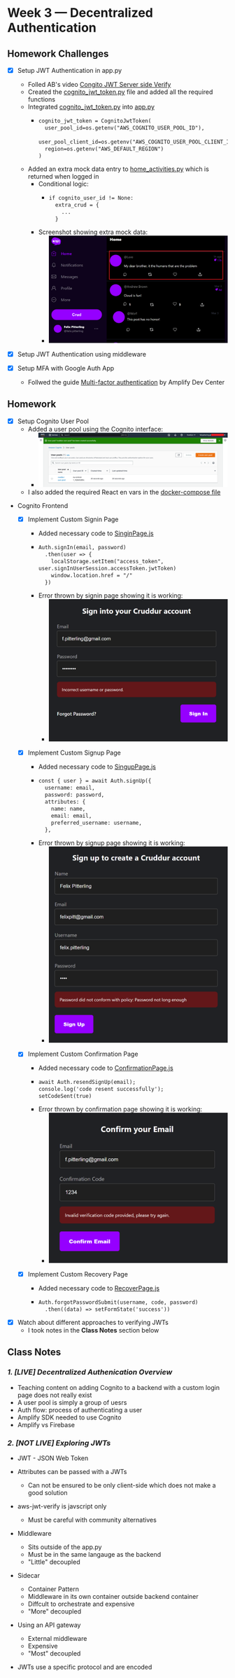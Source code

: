 # Week 3 — Decentralized Authentication


## Homework Challenges

- [x] Setup JWT Authentication in app.py
  - Folled AB's video [Congito JWT Server side Verify](https://www.youtube.com/watch?v=d079jccoG-M)
  - Created the [cognito_jwt_token.py](./../backend-flask/lib/cognito_jwt_token.py) file and added all the required functions
  - Integrated [cognito_jwt_token.py](./../backend-flask/lib/cognito_jwt_token.py) into [app.py](./../backend-flask/app.py)
    - ```
      cognito_jwt_token = CognitoJwtToken(
        user_pool_id=os.getenv("AWS_COGNITO_USER_POOL_ID"), 
        user_pool_client_id=os.getenv("AWS_COGNITO_USER_POOL_CLIENT_ID"),
        region=os.getenv("AWS_DEFAULT_REGION")
      )
      ```
  - Added an extra mock data entry to [home_activities.py](./../backend-flask/services/home_activities.py) which is returned when logged in
    - Conditional logic:
      - ```
        if cognito_user_id != None:
          extra_crud = {
            ...
          }
        ```
    - Screenshot showing extra mock data:
        - ![extra mock data](./assets/week3/week3-extra-data.PNG)
    
- [x] Setup JWT Authentication using middleware
 
- [x] Setup MFA with Google Auth App
  - Follwed the guide [Multi-factor authentication](https://docs.amplify.aws/lib/auth/mfa/q/platform/js/) by Amplify Dev Center

## Homework

- [x] Setup Cognito User Pool
  - Added a user pool using the Cognito interface:
    - ![Cognito Interface](./assets/week3/week3-user-pool.PNG)
  - I also added the required React en vars in the [docker-compose file](./../docker-compose.yml)
- Cognito Frontend
  - [x] Implement Custom Signin Page
    - Added necessary code to [SinginPage.js](./../frontend-react-js/src/components/../pages/SigninPage.js)
    - ```
      Auth.signIn(email, password)
        .then(user => {
          localStorage.setItem("access_token", user.signInUserSession.accessToken.jwtToken)
          window.location.href = "/"
        })
      ```
    - Error thrown by signin page showing it is working:
      - ![signin page](./assets/week3/week3-signin.PNG)

  - [x] Implement Custom Signup Page
    - Added necessary code to [SingupPage.js](./../frontend-react-js/src/components/../pages/SignupPage.js)
    - ```
      const { user } = await Auth.signUp({
        username: email,
        password: password,
        attributes: {
          name: name,
          email: email,
          preferred_username: username,
        },
      ```
    - Error thrown by signup page showing it is working:
      - ![signup page](./assets/week3/week3-signup.PNG)
  - [x] Implement Custom Confirmation Page
    - Added necessary code to [ConfirmationPage.js](./../frontend-react-js/src/components/../pages/ConfirmationPage.js.js) 
    - ```
      await Auth.resendSignUp(email);
      console.log('code resent successfully');
      setCodeSent(true)
      ```
    - Error thrown by confirmation page showing it is working:
      - ![confirmation page](./assets/week3/week3-confirm.PNG)
  
  - [x] Implement Custom Recovery Page
    - Added necessary code to [RecoverPage.js](./../frontend-react-js/src/components/../pages/RecoverPage.js)
    - ```
      Auth.forgotPasswordSubmit(username, code, password)
        .then((data) => setFormState('success'))
      ```
- [x] Watch about different approaches to verifying JWTs
  - I took notes in the **Class Notes**  section below



## Class Notes

### _1. [LIVE] Decentralized Authenication Overview_

- Teaching content on adding Cognito to a backend with a custom login page does not really exist 
- A user pool is simply a group of uesrs
- Auth flow: process of authenticating a user
- Amplify SDK needed to use Cognito
- Amplify vs Firebase

### _2. [NOT LIVE] Exploring JWTs_

- JWT - JSON Web Token

- Attributes can be passed with a JWTs
  - Can not be ensured to be only client-side which does not make a good solution

- aws-jwt-verify is javscript only
  - Must be careful with community alternatives

- Middleware
  - Sits outside of the app.py
  - Must be in the same langauge as the backend
  - "Little" decoupled 

- Sidecar
  - Container Pattern
  - Middleware in its own container outside backend container
  - Diffcult to orchestrate and expensive 
  - "More" decoupled 

- Using an API gateway
  - External middleware
  - Expensive
  - "Most" decoupled 

- JWTs use a specific protocol and are encoded 



